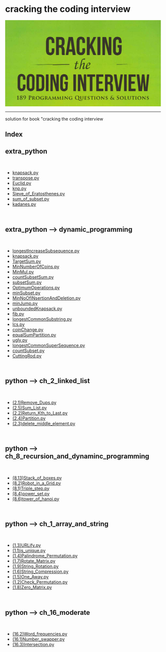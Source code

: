 <p text-align="center"><h1>cracking the coding interview</h1></p><center><img src="img/img.png" alt="image" /></center><hr/>solution for book "cracking the coding interview<p text-align="center"><h2> Index </h2></p><h2>extra_python</h2><br/><ul> <li><a href="extra_python/knapsack.py" >knapsack.py</a></li> <li><a href="extra_python/transpose.py" >transpose.py</a></li> <li><a href="extra_python/Euclid.py" >Euclid.py</a></li> <li><a href="extra_python/knp.py" >knp.py</a></li> <li><a href="extra_python/Sieve_of_Eratosthenes.py" >Sieve_of_Eratosthenes.py</a></li> <li><a href="extra_python/sum_of_subset.py" >sum_of_subset.py</a></li> <li><a href="extra_python/kadanes.py" >kadanes.py</a></li></ul><br/><h2>extra_python --> dynamic_programming</h2><br/><ul> <li><a href="extra_python/dynamic_programming/longestIncreaseSubsequence.py" >longestIncreaseSubsequence.py</a></li> <li><a href="extra_python/dynamic_programming/knapsack.py" >knapsack.py</a></li> <li><a href="extra_python/dynamic_programming/TargetSum.py" >TargetSum.py</a></li> <li><a href="extra_python/dynamic_programming/MinNumberOfCoins.py" >MinNumberOfCoins.py</a></li> <li><a href="extra_python/dynamic_programming/MinMul.py" >MinMul.py</a></li> <li><a href="extra_python/dynamic_programming/countSubsetSum.py" >countSubsetSum.py</a></li> <li><a href="extra_python/dynamic_programming/subsetSum.py" >subsetSum.py</a></li> <li><a href="extra_python/dynamic_programming/OptimumOperations.py" >OptimumOperations.py</a></li> <li><a href="extra_python/dynamic_programming/minSubset.py" >minSubset.py</a></li> <li><a href="extra_python/dynamic_programming/MinNoOfINsertionAndDeletion.py" >MinNoOfINsertionAndDeletion.py</a></li> <li><a href="extra_python/dynamic_programming/minJump.py" >minJump.py</a></li> <li><a href="extra_python/dynamic_programming/unboundedKnapsack.py" >unboundedKnapsack.py</a></li> <li><a href="extra_python/dynamic_programming/fib.py" >fib.py</a></li> <li><a href="extra_python/dynamic_programming/longestCommonSubstring.py" >longestCommonSubstring.py</a></li> <li><a href="extra_python/dynamic_programming/lcs.py" >lcs.py</a></li> <li><a href="extra_python/dynamic_programming/coinChange.py" >coinChange.py</a></li> <li><a href="extra_python/dynamic_programming/equalSumPartition.py" >equalSumPartition.py</a></li> <li><a href="extra_python/dynamic_programming/ugly.py" >ugly.py</a></li> <li><a href="extra_python/dynamic_programming/longestCommonSuperSequence.py" >longestCommonSuperSequence.py</a></li> <li><a href="extra_python/dynamic_programming/countSubset.py" >countSubset.py</a></li> <li><a href="extra_python/dynamic_programming/CuttingRod.py" >CuttingRod.py</a></li></ul><br/><h2>python --> ch_2_linked_list</h2><br/><ul> <li><a href="python/ch_2_linked_list/(2.1)Remove_Dups.py" >(2.1)Remove_Dups.py</a></li> <li><a href="python/ch_2_linked_list/(2.5)Sum_List.py" >(2.5)Sum_List.py</a></li> <li><a href="python/ch_2_linked_list/(2.2)Return_Kth_to_Last.py" >(2.2)Return_Kth_to_Last.py</a></li> <li><a href="python/ch_2_linked_list/(2.4)Partition.py" >(2.4)Partition.py</a></li> <li><a href="python/ch_2_linked_list/(2.3)delete_middle_element.py" >(2.3)delete_middle_element.py</a></li></ul><br/><h2>python --> ch_8_recursion_and_dynaminc_programming</h2><br/><ul> <li><a href="python/ch_8_recursion_and_dynaminc_programming/(8.13)Stack_of_boxes.py" >(8.13)Stack_of_boxes.py</a></li> <li><a href="python/ch_8_recursion_and_dynaminc_programming/(8.2)Robot_in_a_Grid.py" >(8.2)Robot_in_a_Grid.py</a></li> <li><a href="python/ch_8_recursion_and_dynaminc_programming/(8.1)Triple_step.py" >(8.1)Triple_step.py</a></li> <li><a href="python/ch_8_recursion_and_dynaminc_programming/(8.4)power_set.py" >(8.4)power_set.py</a></li> <li><a href="python/ch_8_recursion_and_dynaminc_programming/(8.6)tower_of_hanoi.py" >(8.6)tower_of_hanoi.py</a></li></ul><br/><h2>python --> ch_1_array_and_string</h2><br/><ul> <li><a href="python/ch_1_array_and_string/(1.3)URLify.py" >(1.3)URLify.py</a></li> <li><a href="python/ch_1_array_and_string/(1.1)is_unique.py" >(1.1)is_unique.py</a></li> <li><a href="python/ch_1_array_and_string/(1.4)Palindrome_Permutation.py" >(1.4)Palindrome_Permutation.py</a></li> <li><a href="python/ch_1_array_and_string/(1.7)Rotate_Matrix.py" >(1.7)Rotate_Matrix.py</a></li> <li><a href="python/ch_1_array_and_string/(1.9)String_Rotation.py" >(1.9)String_Rotation.py</a></li> <li><a href="python/ch_1_array_and_string/(1.6)String_Compression.py" >(1.6)String_Compression.py</a></li> <li><a href="python/ch_1_array_and_string/(1.5)One_Away.py" >(1.5)One_Away.py</a></li> <li><a href="python/ch_1_array_and_string/(1.2)Check_Permutation.py" >(1.2)Check_Permutation.py</a></li> <li><a href="python/ch_1_array_and_string/(1.8)Zero_Matrix.py" >(1.8)Zero_Matrix.py</a></li></ul><br/><h2>python --> ch_16_moderate</h2><br/><ul> <li><a href="python/ch_16_moderate/(16.2)Word_frequencies.py" >(16.2)Word_frequencies.py</a></li> <li><a href="python/ch_16_moderate/(16.1)Number_swapper.py" >(16.1)Number_swapper.py</a></li> <li><a href="python/ch_16_moderate/(16.3)Intersection.py" >(16.3)Intersection.py</a></li></ul><br/>